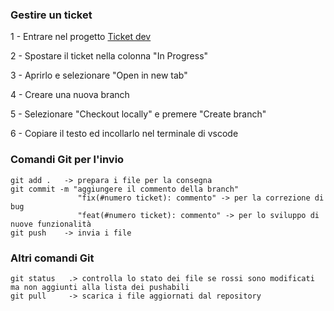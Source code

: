 ### Gestire un ticket

1 - Entrare nel progetto [Ticket dev](https://github.com/users/axonadev/projects/4/views/1)

2 - Spostare il ticket nella colonna "In Progress"

3 - Aprirlo e selezionare "Open in new tab"

4 - Creare una nuova branch

5 - Selezionare "Checkout locally" e premere "Create branch"

6 - Copiare il testo ed incollarlo nel terminale di vscode

### Comandi Git per l'invio

```text
git add .   -> prepara i file per la consegna
git commit -m "aggiungere il commento della branch"
               "fix(#numero ticket): commento" -> per la correzione di bug
               "feat(#numero ticket): commento" -> per lo sviluppo di nuove funzionalità
git push    -> invia i file
```

### Altri comandi Git

```text
git status   .> controlla lo stato dei file se rossi sono modificati ma non aggiunti alla lista dei pushabili
git pull     -> scarica i file aggiornati dal repository
```

